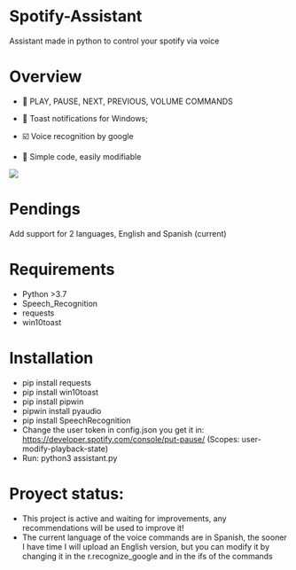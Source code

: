 # Spotify-Assistant
 Assistant made in python to control your spotify via voice

# Overview
- 🚀 PLAY, PAUSE, NEXT, PREVIOUS, VOLUME COMMANDS

- 📝 Toast notifications for Windows;

- ☑️ Voice recognition by google

- 🚅 Simple code, easily modifiable

<img src="https://i.imgur.com/dGReORh.gif"> 

# Pendings
Add support for 2 languages, English and Spanish (current)

# Requirements
- Python >3.7
- Speech_Recognition
- requests
- win10toast

# Installation
- pip install requests
- pip install win10toast
- pip install pipwin
- pipwin install pyaudio
- pip install SpeechRecognition
- Change the user token in config.json you get it in: https://developer.spotify.com/console/put-pause/ (Scopes: user-modify-playback-state)
- Run: python3 assistant.py

# Proyect status:
- This project is active and waiting for improvements, any recommendations will be used to improve it!
- The current language of the voice commands are in Spanish, the sooner I have time I will upload an English version, but you can modify it by changing it in the r.recognize_google and in the ifs of the commands

